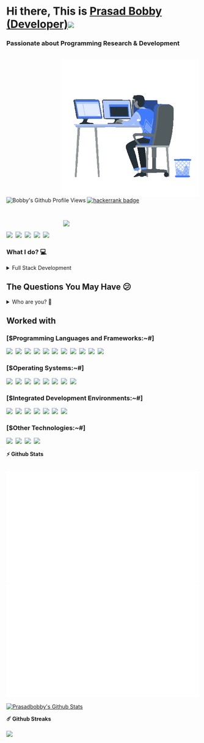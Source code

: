 
<h1>Hi there, This is <a href="https://prasadbobby.vercel.app/">Prasad Bobby (Developer)</a><img src="https://media.tenor.com/images/dde00ef959f44dc5279786fc7f20fe5b/tenor.gif" width="40" ></h1>
<h3>Passionate about Programming Research & Development</h3>
<br>
<!-- ![Bobby's Github Profile Views](https://komarev.com/ghpvc/?username=prasadbobby&color=blueviolet)   -->
<img align="right" alt="GIF" src="./working.gif" />

![Bobby's Github Profile Views](https://komarev.com/ghpvc/?username=prasadbobby&color=blueviolet)  [![hackerrank badge](https://img.shields.io/badge/Prasadbobby-30302f?style=flat&logo=hackerrank)](https://www.hackerrank.com/prasadbobby)
<!-- ![](https://visitor-badge.glitch.me/badge?page_id=prasadbobby.prasadbobby)  -->


<a href="https://www.linkedin.com/in/prasadbobby/"><img src="https://github.com/prasadbobby/prasadbobby/blob/master/logos/linkedin.svg" width="30" /></a>&nbsp;
<a href="https://github.com/prasadbobby"><img src="https://github.com/prasadbobby/prasadbobby/blob/master/logos/github.svg" width="30" /></a>&nbsp;
<a href="https://www.facebook.com/prasadbobbyy/"><img src="https://github.com/prasadbobby/prasadbobby/blob/master/logos/facebook.svg" width="30" /></a>&nbsp;
<a href="mailto:knvdurgaprasad610@gmail.com"><img src="https://github.com/prasadbobby/prasadbobby/blob/master/logos/gmail.svg" width="30" /></a>&nbsp;
<a href="https://twitter.com/prasadbobby_"><img src="https://github.com/prasadbobby/prasadbobby/blob/master/logos/twitter.svg" width="30" /></a>&nbsp;
<a href="https://www.instagram.com/___mr_introvert____/"><img style="padding:30px" src="https://github.com/prasadbobby/prasadbobby/blob/master/logos/instagram.svg" width="30" /></a>

<h3>What I do? 💻</h3>
<details><summary>Full Stack Development</summary>
  <ul>
    <li><a href="https://needap.in/">Need AP</a></li>
    <li><a href="https://netflix-bobby.web.app/">Netflix-Clone</a></li>
    <!-- <li><a href="https://github.com//hardwareservices">Hardware Services</a></li> -->
  </ul>
  </details>
  <!-- <details>
  <summary>AI Development</summary>
  <ul>
    <li><a href="https://github.com//face-detection-app">Face-detection-App</a></li>
    <li><a href="https://github.com//smile-detector-app">Smile-detector-App</a></li>
  </ul>
  </details> -->
<!-- <details><summary>Linux Development</summary>
  <ul>
    <li><a href="https://github.com//Conqueror">Conqueror</a></li>
    <li><a href="https://github.com//Linux_kernel">Linux Kernel</a></li>
  </ul>
</details> -->
<h2>The Questions You May Have 😕</h2>
<details>
  <summary>Who are you? 👨</summary>
  <pre>
  A passionate individual who always thrive to work on end to end products which develop sustainable and scalable social and
  technical systems to create impact.<br>
  My name describes my qualities:
  B: Backup
  O: Option
  B: Byte
  B: Bandwidth
  Y: Youtube
  </pre>
</details>
<h2>Worked with</h3>
<h3>[$Programming Languages and Frameworks:~#]</h3>

<img height="30" src="https://github.com/prasadbobby/prasadbobby/blob/master/logos/java.svg">&nbsp;
<img height="30" src="https://github.com/prasadbobby/prasadbobby/blob/master/logos/python.svg">&nbsp;
<img height="30" src="https://github.com/prasadbobby/prasadbobby/blob/master/logos/c.svg">&nbsp;
<img height="30" src="https://github.com/prasadbobby/prasadbobby/blob/master/logos/html5.svg">&nbsp;
<img height="30" src="https://github.com/prasadbobby/prasadbobby/blob/master/logos/css3.svg">&nbsp;
<img height="30" src="https://github.com/prasadbobby/prasadbobby/blob/master/logos/javascript.svg">&nbsp;
<img height="30" src="https://github.com/prasadbobby/prasadbobby/blob/master/logos/react.svg">&nbsp;
<img height="30" src="https://github.com/prasadbobby/prasadbobby/blob/master/logos/django.svg">&nbsp;
<img height="30" src="https://github.com/prasadbobby/prasadbobby/blob/master/logos/npm.svg">&nbsp;
<img height="30" src="https://github.com/prasadbobby/prasadbobby/blob/master/logos/nodedotjs.svg">&nbsp;
<img height="30" src="https://github.com/prasadbobby/prasadbobby/blob/master/logos/dotnet.svg">&nbsp;
<h3>[$Operating Systems:~#]</h3>

<img height="30" src="https://github.com/prasadbobby/prasadbobby/blob/master/logos/windows.svg">&nbsp;
<img height="30" src="https://github.com/prasadbobby/prasadbobby/blob/master/logos/ubuntu.svg">&nbsp;
<img height="30" src="https://github.com/prasadbobby/prasadbobby/blob/master/logos/debian.svg">&nbsp;
<img height="30" src="https://github.com/prasadbobby/prasadbobby/blob/master/logos/redhat.svg">&nbsp;
<img height="30" src="https://github.com/prasadbobby/prasadbobby/blob/master/logos/kalilinux.svg">&nbsp;
<img height="30" src="https://github.com/prasadbobby/prasadbobby/blob/master/logos/macos.svg">&nbsp;
<img height="30" src="https://github.com/prasadbobby/prasadbobby/blob/master/logos/android.svg">&nbsp;
<img height="30" src="https://github.com/prasadbobby/prasadbobby/blob/master/logos/ios.svg">&nbsp;
<h3>[$Integrated Development Environments:~#]</h3>

<img height="30" src="https://github.com/prasadbobby/prasadbobby/blob/master/logos/vscode.svg">&nbsp;
<img height="30" src="https://github.com/prasadbobby/prasadbobby/blob/master/logos/atom.svg">&nbsp;
<img height="30" src="https://github.com/prasadbobby/prasadbobby/blob/master/logos/sublime.svg">&nbsp;
<img height="30" src="https://github.com/prasadbobby/prasadbobby/blob/master/logos/spyder.svg">&nbsp;
<img height="30" src="https://github.com/prasadbobby/prasadbobby/blob/master/logos/jupyter.svg">&nbsp;
<img height="30" src="https://github.com/prasadbobby/prasadbobby/blob/master/logos/androidstudio.svg">&nbsp;
<img height="30" src="https://github.com/prasadbobby/prasadbobby/blob/master/logos/xcode.svg">&nbsp;
<h3>[$Other Technologies:~#]</h3>

<img height="30" src="https://github.com/prasadbobby/prasadbobby/blob/master/logos/aws.svg">&nbsp;
<img height="30" src="https://github.com/prasadbobby/prasadbobby/blob/master/logos/googlecloud.svg">&nbsp;
<img height="30" src="https://github.com/prasadbobby/prasadbobby/blob/master/logos/azure.svg">&nbsp;
<img height="30" src="https://github.com/prasadbobby/prasadbobby/blob/master/logos/git.svg">&nbsp;



<summary><b>⚡ Github Stats</b></summary> <br>
<a href="https://github.com/prasadbobby/prasadbobby">

![](https://github.com/prasadbobby/readme-test/blob/master/generated/overview.svg)
![](https://github.com/prasadbobby/readme-test/blob/master/generated/languages.svg)

</a>

[![Prasadbobby's Github Stats](https://github-readme-stats.vercel.app/api?username=prasadbobby&theme=light&show_icons=true)](https://github-readme-stats.vercel.app/api?username=prasadbobby&theme=light&show_icons=true)
<br/>

<summary><b>☄️ Github Streaks</b></summary> <br>
<img height="180em" src="https://github-readme-streak-stats.herokuapp.com/?user=prasadbobby&hide_border=true" />
<!-- ![](https://github-readme-streak-stats.herokuapp.com/?user=prasadbobby&hide_border=true) -->


